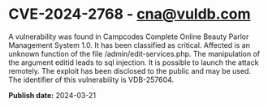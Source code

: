 # CVE-2024-2768 - cna@vuldb.com

A vulnerability was found in Campcodes Complete Online Beauty Parlor Management System 1.0. It has been classified as critical. Affected is an unknown function of the file /admin/edit-services.php. The manipulation of the argument editid leads to sql injection. It is possible to launch the attack remotely. The exploit has been disclosed to the public and may be used. The identifier of this vulnerability is VDB-257604.

**Publish date:** 2024-03-21
